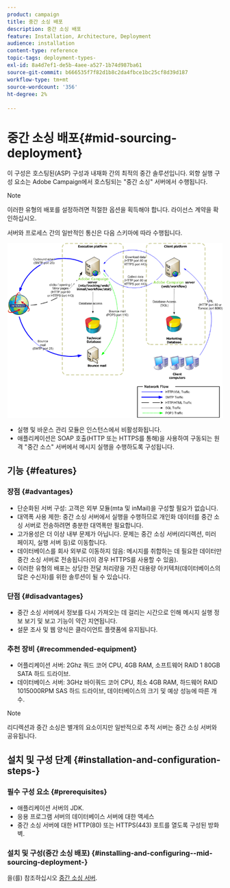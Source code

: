 ```yaml
---
product: campaign
title: 중간 소싱 배포
description: 중간 소싱 배포
feature: Installation, Architecture, Deployment
audience: installation
content-type: reference
topic-tags: deployment-types-
exl-id: 8a4d7ef1-de5b-4aee-a527-1b74d987ba61
source-git-commit: b666535f7f82d1b8c2da4fbce1bc25cf8d39d187
workflow-type: tm+mt
source-wordcount: '356'
ht-degree: 2%

---
```


# 중간 소싱 배포{#mid-sourcing-deployment}



이 구성은 호스팅된(ASP) 구성과 내재화 간의 최적의 중간 솔루션입니다. 외향 실행 구성 요소는 Adobe Campaign에서 호스팅되는 &quot;중간 소싱&quot; 서버에서 수행됩니다.

>[!NOTE]
>
>이러한 유형의 배포를 설정하려면 적절한 옵션을 획득해야 합니다. 라이선스 계약을 확인하십시오.

서버와 프로세스 간의 일반적인 통신은 다음 스키마에 따라 수행됩니다.

![](assets/s_ncs_install_midsourcing.png)

* 실행 및 바운스 관리 모듈은 인스턴스에서 비활성화됩니다.
* 애플리케이션은 SOAP 호출(HTTP 또는 HTTPS를 통해)을 사용하여 구동되는 원격 &quot;중간 소스&quot; 서버에서 메시지 실행을 수행하도록 구성됩니다.

## 기능 {#features}

### 장점 {#advantages}

* 단순화된 서버 구성: 고객은 외부 모듈(mta 및 inMail)을 구성할 필요가 없습니다.
* 대역폭 사용 제한: 중간 소싱 서버에서 실행을 수행하므로 개인화 데이터를 중간 소싱 서버로 전송하려면 충분한 대역폭만 필요합니다.
* 고가용성은 더 이상 내부 문제가 아닙니다. 문제는 중간 소싱 서버(리디렉션, 미러 페이지, 실행 서버 등)로 이동합니다.
* 데이터베이스를 회사 외부로 이동하지 않음: 메시지를 취합하는 데 필요한 데이터만 중간 소싱 서버로 전송됩니다(이 경우 HTTPS를 사용할 수 있음).
* 이러한 유형의 배포는 상당한 전달 처리량을 가진 대용량 아키텍처(데이터베이스의 많은 수신자)를 위한 솔루션이 될 수 있습니다.

### 단점 {#disadvantages}

* 중간 소싱 서버에서 정보를 다시 가져오는 데 걸리는 시간으로 인해 메시지 실행 정보 보기 및 보고 기능이 약간 지연됩니다.
* 설문 조사 및 웹 양식은 클라이언트 플랫폼에 유지됩니다.

### 추천 장비 {#recommended-equipment}

* 어플리케이션 서버: 2Ghz 쿼드 코어 CPU, 4GB RAM, 소프트웨어 RAID 1 80GB SATA 하드 드라이브.
* 데이터베이스 서버: 3GHz 바이쿼드 코어 CPU, 최소 4GB RAM, 하드웨어 RAID 1015000RPM SAS 하드 드라이브, 데이터베이스의 크기 및 예상 성능에 따른 개수.

>[!NOTE]
>
>리디렉션과 중간 소싱은 별개의 요소이지만 일반적으로 추적 서버는 중간 소싱 서버와 공유됩니다.

## 설치 및 구성 단계 {#installation-and-configuration-steps-}

### 필수 구성 요소 {#prerequisites}

* 애플리케이션 서버의 JDK.
* 응용 프로그램 서버의 데이터베이스 서버에 대한 액세스
* 중간 소싱 서버에 대한 HTTP(80) 또는 HTTPS(443) 포트를 열도록 구성된 방화벽.

### 설치 및 구성(중간 소싱 배포) {#installing-and-configuring--mid-sourcing-deployment-}

을(를) 참조하십시오 [중간 소싱 서버](../../installation/using/mid-sourcing-server.md).
